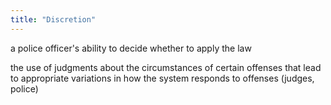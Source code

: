 ```yaml
---
title: "Discretion"
---
```

a police officer's ability to decide whether to apply the law

the use of judgments about the circumstances of certain offenses that lead to appropriate variations in how the system responds to offenses (judges, police)

